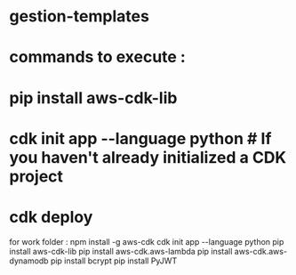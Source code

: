# gestion-templates
# commands to execute :
# pip install aws-cdk-lib
# cdk init app --language python # If you haven't already initialized a CDK project
# cdk deploy



for work folder : 
npm install -g aws-cdk
cdk init app --language python
pip install aws-cdk-lib
pip install aws-cdk.aws-lambda
pip install aws-cdk.aws-dynamodb
pip install bcrypt
pip install PyJWT
